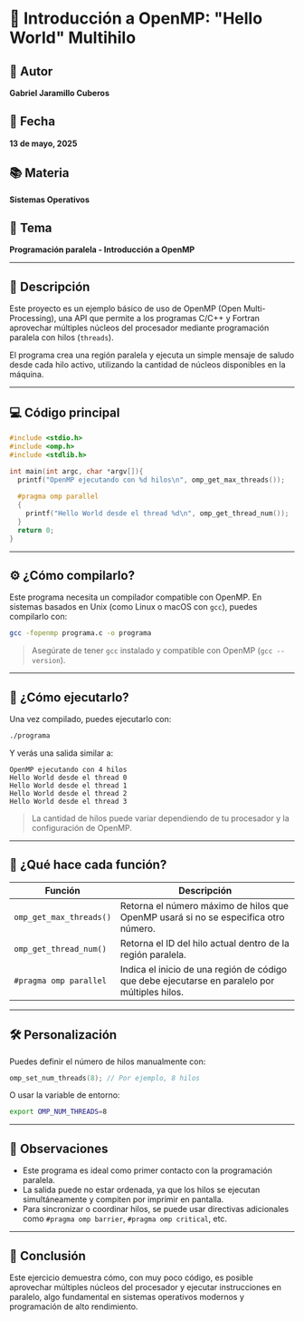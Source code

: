 # 🧵 Introducción a OpenMP: "Hello World" Multihilo

## 👤 Autor
**Gabriel Jaramillo Cuberos**

## 📅 Fecha
**13 de mayo, 2025**

## 📚 Materia
**Sistemas Operativos**

## 🧠 Tema
**Programación paralela - Introducción a OpenMP**

---

## 📝 Descripción

Este proyecto es un ejemplo básico de uso de OpenMP (Open Multi-Processing), una API que permite a los programas C/C++ y Fortran aprovechar múltiples núcleos del procesador mediante programación paralela con hilos (`threads`).

El programa crea una región paralela y ejecuta un simple mensaje de saludo desde cada hilo activo, utilizando la cantidad de núcleos disponibles en la máquina.

---

## 💻 Código principal

```c
#include <stdio.h>
#include <omp.h>
#include <stdlib.h>

int main(int argc, char *argv[]){
  printf("OpenMP ejecutando con %d hilos\n", omp_get_max_threads());
  
  #pragma omp parallel
  {
    printf("Hello World desde el thread %d\n", omp_get_thread_num());
  }
  return 0;
}
```

---

## ⚙️ ¿Cómo compilarlo?

Este programa necesita un compilador compatible con OpenMP. En sistemas basados en Unix (como Linux o macOS con `gcc`), puedes compilarlo con:

```bash
gcc -fopenmp programa.c -o programa
```

> Asegúrate de tener `gcc` instalado y compatible con OpenMP (`gcc --version`).

---

## 🚀 ¿Cómo ejecutarlo?

Una vez compilado, puedes ejecutarlo con:

```bash
./programa
```

Y verás una salida similar a:

```
OpenMP ejecutando con 4 hilos
Hello World desde el thread 0
Hello World desde el thread 1
Hello World desde el thread 2
Hello World desde el thread 3
```

> La cantidad de hilos puede variar dependiendo de tu procesador y la configuración de OpenMP.

---

## 🧠 ¿Qué hace cada función?

| Función | Descripción |
|--------|-------------|
| `omp_get_max_threads()` | Retorna el número máximo de hilos que OpenMP usará si no se especifica otro número. |
| `omp_get_thread_num()` | Retorna el ID del hilo actual dentro de la región paralela. |
| `#pragma omp parallel` | Indica el inicio de una región de código que debe ejecutarse en paralelo por múltiples hilos. |

---

## 🛠️ Personalización

Puedes definir el número de hilos manualmente con:

```c
omp_set_num_threads(8); // Por ejemplo, 8 hilos
```

O usar la variable de entorno:

```bash
export OMP_NUM_THREADS=8
```

---

## 📌 Observaciones

- Este programa es ideal como primer contacto con la programación paralela.
- La salida puede no estar ordenada, ya que los hilos se ejecutan simultáneamente y compiten por imprimir en pantalla.
- Para sincronizar o coordinar hilos, se puede usar directivas adicionales como `#pragma omp barrier`, `#pragma omp critical`, etc.

---

## 🏁 Conclusión

Este ejercicio demuestra cómo, con muy poco código, es posible aprovechar múltiples núcleos del procesador y ejecutar instrucciones en paralelo, algo fundamental en sistemas operativos modernos y programación de alto rendimiento.
